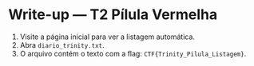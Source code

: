 # Write-up — T2 Pílula Vermelha

1. Visite a página inicial para ver a listagem automática.
2. Abra `diario_trinity.txt`.
3. O arquivo contém o texto com a flag: `CTF{Trinity_Pilula_Listagem}`.
